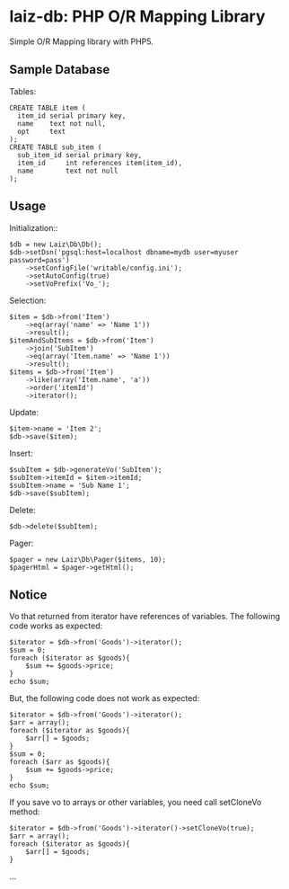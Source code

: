 # laiz-db: PHP O/R Mapping Library

Simple O/R Mapping library with PHP5.


## Sample Database

Tables:

    CREATE TABLE item (
      item_id serial primary key,
      name    text not null,
      opt     text
    );
    CREATE TABLE sub_item (
      sub_item_id serial primary key,
      item_id     int references item(item_id),
      name        text not null
    );

## Usage

Initialization::

    $db = new Laiz\Db\Db();
    $db->setDsn('pgsql:host=localhost dbname=mydb user=myuser password=pass')
        ->setConfigFile('writable/config.ini');
        ->setAutoConfig(true)
        ->setVoPrefix('Vo_');

Selection:

    $item = $db->from('Item')
        ->eq(array('name' => 'Name 1'))
        ->result();
    $itemAndSubItems = $db->from('Item')
        ->join('SubItem')
        ->eq(array('Item.name' => 'Name 1'))
        ->result();
    $items = $db->from('Item')
        ->like(array('Item.name', 'a'))
        ->order('itemId')
        ->iterator();

Update:

    $item->name = 'Item 2';
    $db->save($item);

Insert:

    $subItem = $db->generateVo('SubItem');
    $subItem->itemId = $item->itemId;
    $subItem->name = 'Sub Name 1';
    $db->save($subItem);

Delete:

    $db->delete($subItem);

Pager:

    $pager = new Laiz\Db\Pager($items, 10);
    $pagerHtml = $pager->getHtml();


## Notice

Vo that returned from iterator have references of variables.
The following code works as expected:

    $iterator = $db->from('Goods')->iterator();
    $sum = 0;
    foreach ($iterator as $goods){
        $sum += $goods->price;
    }
    echo $sum;

But, the following code does not work as expected:

    $iterator = $db->from('Goods')->iterator();
    $arr = array();
    foreach ($iterator as $goods){
        $arr[] = $goods;
    }
    $sum = 0;
    foreach ($arr as $goods){
        $sum += $goods->price;
    }
    echo $sum;

If you save vo to arrays or other variables, you need call setCloneVo method:

    $iterator = $db->from('Goods')->iterator()->setCloneVo(true);
    $arr = array();
    foreach ($iterator as $goods){
        $arr[] = $goods;
    }
  ...

